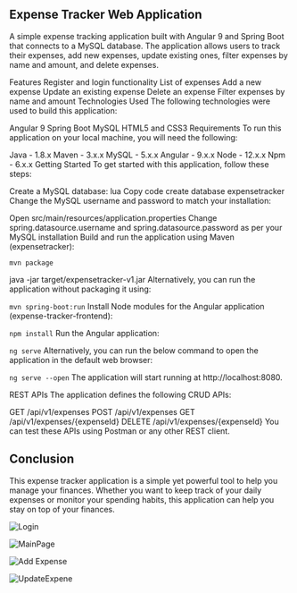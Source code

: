 ## Expense Tracker Web Application
A simple expense tracking application built with Angular 9 and Spring Boot that connects to a MySQL database. The application allows users to track their expenses, add new expenses, update existing ones, filter expenses by name and amount, and delete expenses.

Features
Register and login functionality
List of expenses
Add a new expense
Update an existing expense
Delete an expense
Filter expenses by name and amount
Technologies Used
The following technologies were used to build this application:

Angular 9
Spring Boot
MySQL
HTML5 and CSS3
Requirements
To run this application on your local machine, you will need the following:

Java - 1.8.x
Maven - 3.x.x
MySQL - 5.x.x
Angular - 9.x.x
Node - 12.x.x
Npm - 6.x.x
Getting Started
To get started with this application, follow these steps:

Create a MySQL database:
lua
Copy code
create database expensetracker
Change the MySQL username and password to match your installation:

Open src/main/resources/application.properties
Change spring.datasource.username and spring.datasource.password as per your MySQL installation
Build and run the application using Maven (expensetracker):

```mvn package```

java -jar target/expensetracker-v1.jar
Alternatively, you can run the application without packaging it using:


```mvn spring-boot:run```
Install Node modules for the Angular application (expense-tracker-frontend):

```npm install```
Run the Angular application:

```ng serve```
Alternatively, you can run the below command to open the application in the default web browser:

```ng serve --open```
The application will start running at http://localhost:8080.

REST APIs
The application defines the following CRUD APIs:

GET /api/v1/expenses
POST /api/v1/expenses
GET /api/v1/expenses/{expenseId}
DELETE /api/v1/expenses/{expenseId}
You can test these APIs using Postman or any other REST client.

## Conclusion
This expense tracker application is a simple yet powerful tool to help you manage your finances. Whether you want to keep track of your daily expenses or monitor your spending habits, this application can help you stay on top of your finances.

![Login](https://user-images.githubusercontent.com/42151190/233075115-e8d74553-1af3-47d2-b26d-afc441949a5f.png)

![MainPage](https://user-images.githubusercontent.com/42151190/233074223-c33d4d04-1304-4ccc-a07b-6a0401ffa548.png)

![Add Expense](https://user-images.githubusercontent.com/42151190/233074230-fae9cfc0-a8f5-4fc4-9ec2-d5324ab7b300.png)

![UpdateExpene](https://user-images.githubusercontent.com/42151190/233074954-e08fd18d-427c-4ba8-a26f-f23189fb095f.png)
